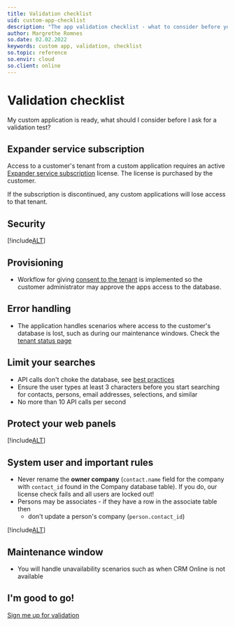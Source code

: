 ```yaml
---
title: Validation checklist
uid: custom-app-checklist
description: "The app validation checklist - what to consider before you ask for a validation test."
author: Margrethe Romnes
so.date: 02.02.2022
keywords: custom app, validation, checklist
so.topic: reference
so.envir: cloud
so.client: online
---
```


# Validation checklist

My custom application is ready, what should I consider before I ask for a validation test?

## Expander service subscription

Access to a customer's tenant from a custom application requires an active [Expander service subscription][1] license. The license is purchased by the customer.

If the subscription is discontinued, any custom applications will lose access to that tenant.

## Security

[!include[ALT](../includes/security-checklist.md)]

## Provisioning

* Workflow for giving [consent to the tenant][2] is implemented so the customer administrator may approve the apps access to the database.

## Error handling

* The application handles scenarios where access to the customer's database is lost, such as during our maintenance windows. Check the [tenant status page][3]

## Limit your searches

* API calls don't choke the database, see [best practices][5]
* Ensure the user types at least 3 characters before you start searching for contacts, persons, email addresses, selections, and similar
* No more than 10 API calls per second

## Protect your web panels

[!include[ALT](../includes/protect-webpanels.md)]

## System user and important rules

* Never rename the **owner company** (`contact.name` field for the company with `contact_id` found in the Company database table). If you do, our license check fails and all users are locked out!
* Persons may be associates - if they have a row in the associate table then
  * don't update a person's company (`person.contact_id`)

[!include[ALT](../includes/protect-database.md)]

## Maintenance window

* You will handle unavailability scenarios such as when CRM Online is not available

## I'm good to go!

[Sign me up for validation][4]

<!-- Referenced links -->
[4]: validate.md
[1]: ../../admin/license/expander-services/index.md
[2]: ../provisioning/consent.md
[3]: ../best-practices/tenant-status/check-status.md
[5]: ../best-practices/index.md
